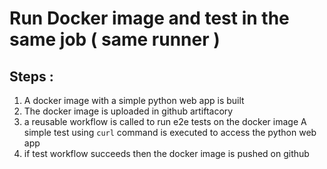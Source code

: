 # Run Docker image and test in  the same job ( same runner )
## Steps :
1. A docker image with a simple python web app is built
2. The docker image is uploaded in github artiftacory
3. a reusable workflow is called to run e2e tests on the docker image
   A simple test using ```curl``` command is executed to access the python web app
4. if test workflow succeeds then the docker image is pushed on github

